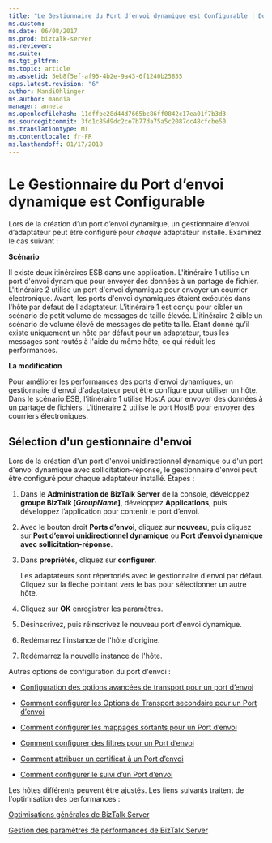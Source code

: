 ```yaml
---
title: "Le Gestionnaire du Port d’envoi dynamique est Configurable | Documents Microsoft"
ms.custom: 
ms.date: 06/08/2017
ms.prod: biztalk-server
ms.reviewer: 
ms.suite: 
ms.tgt_pltfrm: 
ms.topic: article
ms.assetid: 5eb8f5ef-af95-4b2e-9a43-6f1240b25855
caps.latest.revision: "6"
author: MandiOhlinger
ms.author: mandia
manager: anneta
ms.openlocfilehash: 11dffbe28d44d7665bc86ff0842c17ea01f7b3d3
ms.sourcegitcommit: 3fd1c85d9dc2ce7b77da75a5c2087cc48cfcbe50
ms.translationtype: MT
ms.contentlocale: fr-FR
ms.lasthandoff: 01/17/2018
---
```

# <a name="dynamic-send-port-handler-is-configurable"></a>Le Gestionnaire du Port d’envoi dynamique est Configurable
Lors de la création d’un port d’envoi dynamique, un gestionnaire d’envoi d’adaptateur peut être configuré pour *chaque* adaptateur installé. Examinez le cas suivant :  
  
 **Scénario**  
  
 Il existe deux itinéraires ESB dans une application. L'itinéraire 1 utilise un port d'envoi dynamique pour envoyer des données à un partage de fichier. L'itinéraire 2 utilise un port d'envoi dynamique pour envoyer un courrier électronique. Avant, les ports d'envoi dynamiques étaient exécutés dans l'hôte par défaut de l'adaptateur. L'itinéraire 1 est conçu pour cibler un scénario de petit volume de messages de taille élevée. L'itinéraire 2 cible un scénario de volume élevé de messages de petite taille. Étant donné qu’il existe uniquement un hôte par défaut pour un adaptateur, tous les messages sont routés à l'aide du même hôte, ce qui réduit les performances.  
  
 **La modification**  
  
 Pour améliorer les performances des ports d'envoi dynamiques, un gestionnaire d'envoi d'adaptateur peut être configuré pour utiliser un hôte. Dans le scénario ESB, l'itinéraire 1 utilise HostA pour envoyer des données à un partage de fichiers. L'itinéraire 2 utilise le port HostB pour envoyer des courriers électroniques.  
  
## <a name="select-a-send-handler"></a>Sélection d'un gestionnaire d'envoi  
 Lors de la création d'un port d'envoi unidirectionnel dynamique ou d'un port d'envoi dynamique avec sollicitation-réponse, le gestionnaire d'envoi peut être configuré pour chaque adaptateur installé. Étapes :  
  
1.  Dans le **Administration de BizTalk Server** de la console, développez **groupe BizTalk [*GroupName*]**, développez **Applications**, puis développez l’application pour contenir le port d’envoi.  
  
2.  Avec le bouton droit **Ports d’envoi**, cliquez sur **nouveau**, puis cliquez sur **Port d’envoi unidirectionnel dynamique** ou **Port d’envoi dynamique avec sollicitation-réponse**.  
  
3.  Dans **propriétés**, cliquez sur **configurer**.  
  
     Les adaptateurs sont répertoriés avec le gestionnaire d'envoi par défaut. Cliquez sur la flèche pointant vers le bas pour sélectionner un autre hôte.  
  
4.  Cliquez sur **OK** enregistrer les paramètres.  
  
5.  Désinscrivez, puis réinscrivez le nouveau port d'envoi dynamique.  
  
6.  Redémarrez l'instance de l'hôte d'origine.  
  
7.  Redémarrez la nouvelle instance de l'hôte.  
  
 Autres options de configuration du port d'envoi :  
  
-   [Configuration des options avancées de transport pour un port d’envoi](http://go.microsoft.com/fwlink/p/?LinkId=267697)  
  
-   [Comment configurer les Options de Transport secondaire pour un Port d’envoi](http://go.microsoft.com/fwlink/p/?LinkId=267698)  
  
-   [Comment configurer les mappages sortants pour un Port d’envoi](http://go.microsoft.com/fwlink/p/?LinkId=267699)  
  
-   [Comment configurer des filtres pour un Port d’envoi](http://go.microsoft.com/fwlink/p/?LinkId=267700)  
  
-   [Comment attribuer un certificat à un Port d’envoi](http://go.microsoft.com/fwlink/p/?LinkId=267701)  
  
-   [Comment configurer le suivi d’un Port d’envoi](http://go.microsoft.com/fwlink/p/?LinkId=267702)  
  
 Les hôtes différents peuvent être ajustés. Les liens suivants traitent de l'optimisation des performances :  
  
 [Optimisations générales de BizTalk Server](http://go.microsoft.com/fwlink/p/?LinkId=267703)  
  
 [Gestion des paramètres de performances de BizTalk Server](http://go.microsoft.com/fwlink/p/?LinkId=267704)